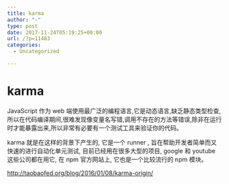 ```yaml
---
title: karma
author: "-"
type: post
date: 2017-11-24T05:19:25+00:00
url: /?p=11483
categories:
  - Uncategorized

---
```

# karma
JavaScript 作为 web 端使用最广泛的编程语言,它是动态语言,缺乏静态类型检查,所以在代码编译期间,很难发现像变量名写错,调用不存在的方法等错误,除非在运行时才能暴露出来,所以非常有必要有一个测试工具来验证你的代码。

karma 就是在这样的背景下产生的, 它是一个 runner , 旨在帮助开发者简单而又快速的进行自动化单元测试, 目前已经用在很多大型的项目, google 和 youtube 这些公司都在用它, 在 npm 官方网站上, 它也是一个比较流行的 npm 模块。

http://taobaofed.org/blog/2016/01/08/karma-origin/